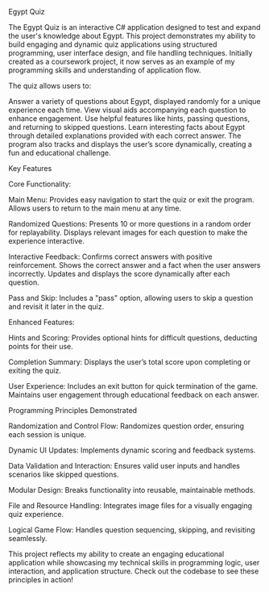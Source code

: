 Egypt Quiz

The Egypt Quiz is an interactive C# application designed to test and expand the user's knowledge about Egypt. This project demonstrates my ability to build engaging and dynamic quiz applications using structured programming, user interface design, and file handling techniques. Initially created as a coursework project, it now serves as an example of my programming skills and understanding of application flow.

The quiz allows users to:

Answer a variety of questions about Egypt, displayed randomly for a unique experience each time.
View visual aids accompanying each question to enhance engagement.
Use helpful features like hints, passing questions, and returning to skipped questions.
Learn interesting facts about Egypt through detailed explanations provided with each correct answer.
The program also tracks and displays the user’s score dynamically, creating a fun and educational challenge.

Key Features

Core Functionality:

Main Menu:
Provides easy navigation to start the quiz or exit the program.
Allows users to return to the main menu at any time.

Randomized Questions:
Presents 10 or more questions in a random order for replayability.
Displays relevant images for each question to make the experience interactive.

Interactive Feedback:
Confirms correct answers with positive reinforcement.
Shows the correct answer and a fact when the user answers incorrectly.
Updates and displays the score dynamically after each question.

Pass and Skip:
Includes a "pass" option, allowing users to skip a question and revisit it later in the quiz.

Enhanced Features:

Hints and Scoring:
Provides optional hints for difficult questions, deducting points for their use.

Completion Summary:
Displays the user’s total score upon completing or exiting the quiz.

User Experience:
Includes an exit button for quick termination of the game.
Maintains user engagement through educational feedback on each answer.

Programming Principles Demonstrated

Randomization and Control Flow:
Randomizes question order, ensuring each session is unique.

Dynamic UI Updates:
Implements dynamic scoring and feedback systems.

Data Validation and Interaction:
Ensures valid user inputs and handles scenarios like skipped questions.

Modular Design:
Breaks functionality into reusable, maintainable methods.

File and Resource Handling:
Integrates image files for a visually engaging quiz experience.

Logical Game Flow:
Handles question sequencing, skipping, and revisiting seamlessly.

This project reflects my ability to create an engaging educational application while showcasing my technical skills in programming logic, user interaction, and application structure. Check out the codebase to see these principles in action!
